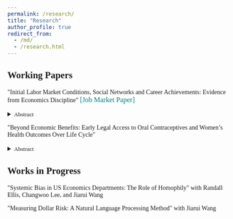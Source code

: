 ```yaml
---
permalink: /research/
title: "Research"
author_profile: true
redirect_from: 
  - /md/
  - /research.html
---
```


## <span style="font-family: pxfonts;">Working Papers</span>

<span style="font-family: pxfonts;">"Initial Labor Market Conditions, Social Networks and Career Achievements: Evidence from Economics Discipline" <a href="https://github.com/Liqiang-Liu/Liqiang-Liu.github.io/blob/main/files/jmp.pdf" style="text-decoration:none;"><span style="color:teal"><font size="3">[Job Market Paper]</font></span></a></span>
  <details>
  <summary><span style="font-family: pxfonts;"><font size="2">Abstract</font></span></summary>
  <span style="font-family: pxfonts;"><font size="2">This paper studies the impacts of initial labor market conditions on young economists' early-career co-authorship networks and academic achievements. The identification leverages the plausibly exogenous variation in labor market conditions at initial entry instrumented by the unemployment rates of the predicted year of graduation. Using our three novel datasets (PhD Candidate, Top5 Co-authorship Network, and NBER Affiliated Scholar), we find that economists graduating during periods of elevated unemployment rates demonstrate expanded social networks and increased research output; however, the impact on research output diminishes after the fifth year following graduation. Furthermore, our findings suggest that recession economists who are male and non-US citizens encounter reduced probabilities of securing tenure positions at prestigious academic institutions. Additionally, our analysis of heterogeneity suggests that the effects of adverse initial labor market conditions are primarily driven by economists who are white, male, non-US citizens, and graduating from tier 1 schools. We also explore the mechanisms underlying the effect of initial labor market conditions. The findings suggest that the increased extrinsic motivation may enhance social networks and research output during the initial four years, the anticipated attainment of tenure and the pursuit of post-doctoral positions may partially explain the reversal of impact in later years, and non-research factors may explain the diminished likelihood of achieving tenure at prestigious academic institutions.</font></span>
  </details>


<span style="font-family: pxfonts;">"Beyond Economic Benefits: Early Legal Access to Oral Contraceptives and Women’s Health Outcomes Over Life Cycle"</span>
  <details>
  <summary><span style="font-family: pxfonts;"><font size="2">Abstract</font></span></summary>
  <span style="font-family: pxfonts;"><font size="2">This paper investigates the effects of early legal access to oral contraceptives on women’s life-cycle health outcomes (e.g., mortality and self-reported disability) using the plausible quasi-experimental design introduced by Goldin and Katz (2002). The identification leverages the cross-state and cross-cohort variation in state consent laws. Utilizing the difference-in-differences approach, our results suggest that early access to the pill reduces women's mortality rates during their 30s and 40s, and the improvement in health is primarily driven by the decline in mortality rate caused by cancer, diabetes, heart disease, and cerebrovascular disease. Also, we find that women who would have had early access to the pill are, on average, more likely to have self-reported physical disability during their late 50s and 60s. Additionally, our analysis reveals that non-white women experience greater benefits from early pill access. Our mechanism analysis identifies four potential channels: early access to the pill (1) rises in college completion, (2) increases (decreases) in oral contraceptive-related mortality, (3) increases (decreases) in health behavior measures, and (4) enhances life expectancy.</font></span>
  </details>

## <span style="font-family: pxfonts;">Works in Progress</span>
<span style="font-family: pxfonts;">"Systemic Bias in US Economics Departments: The Role of Homophily" with Randall Ellis, Changwoo Lee, and Jiarui Wang</span>

<span style="font-family: pxfonts;">"Measuring Dollar Risk: A Natural Language Processing Method" with Jiarui Wang</span>

